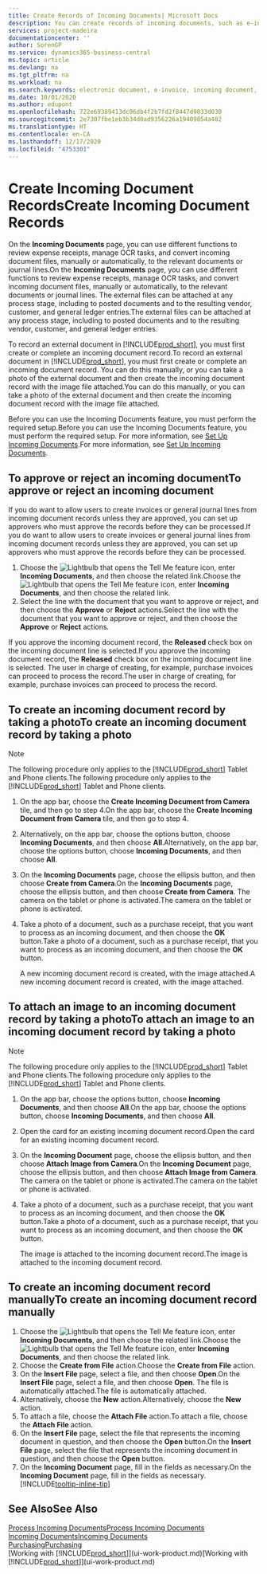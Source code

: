 ```yaml
---
title: Create Records of Incoming Documents| Microsoft Docs
description: You can create records of incoming documents, such as e-invoices, and manage OCR tasks, eCommerce, and document exchange.
services: project-madeira
documentationcenter: ''
author: SorenGP
ms.service: dynamics365-business-central
ms.topic: article
ms.devlang: na
ms.tgt_pltfrm: na
ms.workload: na
ms.search.keywords: electronic document, e-invoice, incoming document, OCR, ecommerce, document exchange, import invoice
ms.date: 10/01/2020
ms.author: edupont
ms.openlocfilehash: 722e69389413dc06db4f2b7fd2f8447d9033d030
ms.sourcegitcommit: 2e7307fbe1eb3b34d0ad9356226a19409054a402
ms.translationtype: HT
ms.contentlocale: en-CA
ms.lasthandoff: 12/17/2020
ms.locfileid: "4753301"
---
```

# <a name="create-incoming-document-records"></a><span data-ttu-id="89e6d-103">Create Incoming Document Records</span><span class="sxs-lookup"><span data-stu-id="89e6d-103">Create Incoming Document Records</span></span>
<span data-ttu-id="89e6d-104">On the **Incoming Documents** page, you can use different functions to review expense receipts, manage OCR tasks, and convert incoming document files, manually or automatically, to the relevant documents or journal lines.</span><span class="sxs-lookup"><span data-stu-id="89e6d-104">On the **Incoming Documents** page, you can use different functions to review expense receipts, manage OCR tasks, and convert incoming document files, manually or automatically, to the relevant documents or journal lines.</span></span> <span data-ttu-id="89e6d-105">The external files can be attached at any process stage, including to posted documents and to the resulting vendor, customer, and general ledger entries.</span><span class="sxs-lookup"><span data-stu-id="89e6d-105">The external files can be attached at any process stage, including to posted documents and to the resulting vendor, customer, and general ledger entries.</span></span>

<span data-ttu-id="89e6d-106">To record an external document in [!INCLUDE[prod_short](includes/prod_short.md)], you must first create or complete an incoming document record.</span><span class="sxs-lookup"><span data-stu-id="89e6d-106">To record an external document in [!INCLUDE[prod_short](includes/prod_short.md)], you must first create or complete an incoming document record.</span></span> <span data-ttu-id="89e6d-107">You can do this manually, or you can take a photo of the external document and then create the incoming document record with the image file attached.</span><span class="sxs-lookup"><span data-stu-id="89e6d-107">You can do this manually, or you can take a photo of the external document and then create the incoming document record with the image file attached.</span></span>

<span data-ttu-id="89e6d-108">Before you can use the Incoming Documents feature, you must perform the required setup.</span><span class="sxs-lookup"><span data-stu-id="89e6d-108">Before you can use the Incoming Documents feature, you must perform the required setup.</span></span> <span data-ttu-id="89e6d-109">For more information, see [Set Up Incoming Documents](across-how-setup-income-documents.md).</span><span class="sxs-lookup"><span data-stu-id="89e6d-109">For more information, see [Set Up Incoming Documents](across-how-setup-income-documents.md).</span></span>

## <a name="to-approve-or-reject-an-incoming-document"></a><span data-ttu-id="89e6d-110">To approve or reject an incoming document</span><span class="sxs-lookup"><span data-stu-id="89e6d-110">To approve or reject an incoming document</span></span>
<span data-ttu-id="89e6d-111">If you do want to allow users to create invoices or general journal lines from incoming document records unless they are approved, you can set up approvers who must approve the records before they can be processed.</span><span class="sxs-lookup"><span data-stu-id="89e6d-111">If you do want to allow users to create invoices or general journal lines from incoming document records unless they are approved, you can set up approvers who must approve the records before they can be processed.</span></span>

1. <span data-ttu-id="89e6d-112">Choose the ![Lightbulb that opens the Tell Me feature](media/ui-search/search_small.png "Tell me what you want to do") icon, enter **Incoming Documents**, and then choose the related link.</span><span class="sxs-lookup"><span data-stu-id="89e6d-112">Choose the ![Lightbulb that opens the Tell Me feature](media/ui-search/search_small.png "Tell me what you want to do") icon, enter **Incoming Documents**, and then choose the related link.</span></span>
2. <span data-ttu-id="89e6d-113">Select the line with the document that you want to approve or reject, and then choose the **Approve** or **Reject** actions.</span><span class="sxs-lookup"><span data-stu-id="89e6d-113">Select the line with the document that you want to approve or reject, and then choose the **Approve** or **Reject** actions.</span></span>

<span data-ttu-id="89e6d-114">If you approve the incoming document record, the **Released** check box on the incoming document line is selected.</span><span class="sxs-lookup"><span data-stu-id="89e6d-114">If you approve the incoming document record, the **Released** check box on the incoming document line is selected.</span></span> <span data-ttu-id="89e6d-115">The user in charge of creating, for example, purchase invoices can proceed to process the record.</span><span class="sxs-lookup"><span data-stu-id="89e6d-115">The user in charge of creating, for example, purchase invoices can proceed to process the record.</span></span>

## <a name="to-create-an-incoming-document-record-by-taking-a-photo"></a><span data-ttu-id="89e6d-116">To create an incoming document record by taking a photo</span><span class="sxs-lookup"><span data-stu-id="89e6d-116">To create an incoming document record by taking a photo</span></span>
> [!NOTE]  
>   <span data-ttu-id="89e6d-117">The following procedure only applies to the [!INCLUDE[prod_short](includes/prod_short.md)] Tablet and Phone clients.</span><span class="sxs-lookup"><span data-stu-id="89e6d-117">The following procedure only applies to the [!INCLUDE[prod_short](includes/prod_short.md)] Tablet and Phone clients.</span></span>

1. <span data-ttu-id="89e6d-118">On the app bar, choose the **Create Incoming Document from Camera** tile, and then go to step 4.</span><span class="sxs-lookup"><span data-stu-id="89e6d-118">On the app bar, choose the **Create Incoming Document from Camera** tile, and then go to step 4.</span></span>
2. <span data-ttu-id="89e6d-119">Alternatively, on the app bar, choose the options button, choose **Incoming Documents**, and then choose **All**.</span><span class="sxs-lookup"><span data-stu-id="89e6d-119">Alternatively, on the app bar, choose the options button, choose **Incoming Documents**, and then choose **All**.</span></span>
3. <span data-ttu-id="89e6d-120">On the **Incoming Documents** page, choose the ellipsis button, and then choose **Create from Camera**.</span><span class="sxs-lookup"><span data-stu-id="89e6d-120">On the **Incoming Documents** page, choose the ellipsis button, and then choose **Create from Camera**.</span></span> <span data-ttu-id="89e6d-121">The camera on the tablet or phone is activated.</span><span class="sxs-lookup"><span data-stu-id="89e6d-121">The camera on the tablet or phone is activated.</span></span>
4. <span data-ttu-id="89e6d-122">Take a photo of a document, such as a purchase receipt, that you want to process as an incoming document, and then choose the **OK** button.</span><span class="sxs-lookup"><span data-stu-id="89e6d-122">Take a photo of a document, such as a purchase receipt, that you want to process as an incoming document, and then choose the **OK** button.</span></span>

    <span data-ttu-id="89e6d-123">A new incoming document record is created, with the image attached.</span><span class="sxs-lookup"><span data-stu-id="89e6d-123">A new incoming document record is created, with the image attached.</span></span>

## <a name="to-attach-an-image-to-an-incoming-document-record-by-taking-a-photo"></a><span data-ttu-id="89e6d-124">To attach an image to an incoming document record by taking a photo</span><span class="sxs-lookup"><span data-stu-id="89e6d-124">To attach an image to an incoming document record by taking a photo</span></span>
> [!NOTE]  
>   <span data-ttu-id="89e6d-125">The following procedure only applies to the [!INCLUDE[prod_short](includes/prod_short.md)] Tablet and Phone clients.</span><span class="sxs-lookup"><span data-stu-id="89e6d-125">The following procedure only applies to the [!INCLUDE[prod_short](includes/prod_short.md)] Tablet and Phone clients.</span></span>

1. <span data-ttu-id="89e6d-126">On the app bar, choose the options button, choose **Incoming Documents**, and then choose **All**.</span><span class="sxs-lookup"><span data-stu-id="89e6d-126">On the app bar, choose the options button, choose **Incoming Documents**, and then choose **All**.</span></span>
2. <span data-ttu-id="89e6d-127">Open the card for an existing incoming document record.</span><span class="sxs-lookup"><span data-stu-id="89e6d-127">Open the card for an existing incoming document record.</span></span>
3. <span data-ttu-id="89e6d-128">On the **Incoming Document** page, choose the ellipsis button, and then choose **Attach Image from Camera**.</span><span class="sxs-lookup"><span data-stu-id="89e6d-128">On the **Incoming Document** page, choose the ellipsis button, and then choose **Attach Image from Camera**.</span></span> <span data-ttu-id="89e6d-129">The camera on the tablet or phone is activated.</span><span class="sxs-lookup"><span data-stu-id="89e6d-129">The camera on the tablet or phone is activated.</span></span>
4. <span data-ttu-id="89e6d-130">Take a photo of a document, such as a purchase receipt, that you want to process as an incoming document, and then choose the **OK** button.</span><span class="sxs-lookup"><span data-stu-id="89e6d-130">Take a photo of a document, such as a purchase receipt, that you want to process as an incoming document, and then choose the **OK** button.</span></span>

    <span data-ttu-id="89e6d-131">The image is attached to the incoming document record.</span><span class="sxs-lookup"><span data-stu-id="89e6d-131">The image is attached to the incoming document record.</span></span>

## <a name="to-create-an-incoming-document-record-manually"></a><span data-ttu-id="89e6d-132">To create an incoming document record manually</span><span class="sxs-lookup"><span data-stu-id="89e6d-132">To create an incoming document record manually</span></span>
1. <span data-ttu-id="89e6d-133">Choose the ![Lightbulb that opens the Tell Me feature](media/ui-search/search_small.png "Tell me what you want to do") icon, enter **Incoming Documents**, and then choose the related link.</span><span class="sxs-lookup"><span data-stu-id="89e6d-133">Choose the ![Lightbulb that opens the Tell Me feature](media/ui-search/search_small.png "Tell me what you want to do") icon, enter **Incoming Documents**, and then choose the related link.</span></span>
2. <span data-ttu-id="89e6d-134">Choose the **Create from File** action.</span><span class="sxs-lookup"><span data-stu-id="89e6d-134">Choose the **Create from File** action.</span></span>  
3. <span data-ttu-id="89e6d-135">On the **Insert File** page, select a file, and then choose **Open**.</span><span class="sxs-lookup"><span data-stu-id="89e6d-135">On the **Insert File** page, select a file, and then choose **Open**.</span></span> <span data-ttu-id="89e6d-136">The file is automatically attached.</span><span class="sxs-lookup"><span data-stu-id="89e6d-136">The file is automatically attached.</span></span>
4. <span data-ttu-id="89e6d-137">Alternatively, choose the **New** action.</span><span class="sxs-lookup"><span data-stu-id="89e6d-137">Alternatively, choose the **New** action.</span></span>
5. <span data-ttu-id="89e6d-138">To attach a file, choose the **Attach File** action.</span><span class="sxs-lookup"><span data-stu-id="89e6d-138">To attach a file, choose the **Attach File** action.</span></span>
6. <span data-ttu-id="89e6d-139">On the **Insert File** page, select the file that represents the incoming document in question, and then choose the **Open** button.</span><span class="sxs-lookup"><span data-stu-id="89e6d-139">On the **Insert File** page, select the file that represents the incoming document in question, and then choose the **Open** button.</span></span>
7. <span data-ttu-id="89e6d-140">On the **Incoming Document** page, fill in the fields as necessary.</span><span class="sxs-lookup"><span data-stu-id="89e6d-140">On the **Incoming Document** page, fill in the fields as necessary.</span></span> [!INCLUDE[tooltip-inline-tip](includes/tooltip-inline-tip_md.md)]

## <a name="see-also"></a><span data-ttu-id="89e6d-141">See Also</span><span class="sxs-lookup"><span data-stu-id="89e6d-141">See Also</span></span>
[<span data-ttu-id="89e6d-142">Process Incoming Documents</span><span class="sxs-lookup"><span data-stu-id="89e6d-142">Process Incoming Documents</span></span>](across-process-income-documents.md)  
[<span data-ttu-id="89e6d-143">Incoming Documents</span><span class="sxs-lookup"><span data-stu-id="89e6d-143">Incoming Documents</span></span>](across-income-documents.md)  
[<span data-ttu-id="89e6d-144">Purchasing</span><span class="sxs-lookup"><span data-stu-id="89e6d-144">Purchasing</span></span>](purchasing-manage-purchasing.md)  
<span data-ttu-id="89e6d-145">[Working with [!INCLUDE[prod_short](includes/prod_short.md)]](ui-work-product.md)</span><span class="sxs-lookup"><span data-stu-id="89e6d-145">[Working with [!INCLUDE[prod_short](includes/prod_short.md)]](ui-work-product.md)</span></span>
